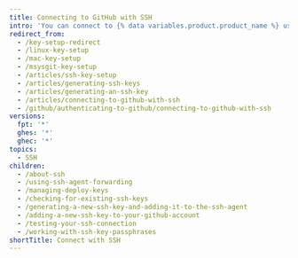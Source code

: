 ```yaml
---
title: Connecting to GitHub with SSH
intro: 'You can connect to {% data variables.product.product_name %} using the Secure Shell Protocol (SSH), which provides a secure channel over an unsecured network.'
redirect_from:
  - /key-setup-redirect
  - /linux-key-setup
  - /mac-key-setup
  - /msysgit-key-setup
  - /articles/ssh-key-setup
  - /articles/generating-ssh-keys
  - /articles/generating-an-ssh-key
  - /articles/connecting-to-github-with-ssh
  - /github/authenticating-to-github/connecting-to-github-with-ssh
versions:
  fpt: '*'
  ghes: '*'
  ghec: '*'
topics:
  - SSH
children:
  - /about-ssh
  - /using-ssh-agent-forwarding
  - /managing-deploy-keys
  - /checking-for-existing-ssh-keys
  - /generating-a-new-ssh-key-and-adding-it-to-the-ssh-agent
  - /adding-a-new-ssh-key-to-your-github-account
  - /testing-your-ssh-connection
  - /working-with-ssh-key-passphrases
shortTitle: Connect with SSH
---
```

